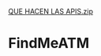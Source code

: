 [QUE HACEN LAS APIS.zip](https://github.com/RosyOrt/FindMeATM/files/7356299/QUE.HACEN.LAS.APIS.zip)
# FindMeATM
